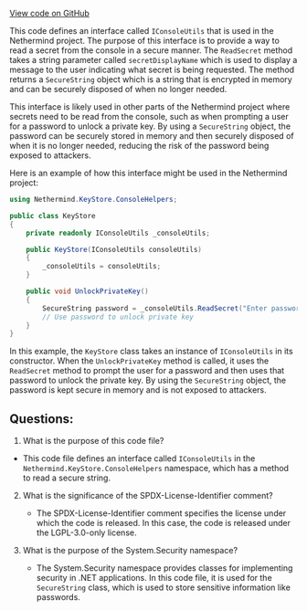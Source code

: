 [View code on GitHub](https://github.com/NethermindEth/nethermind/src/Nethermind/Nethermind.KeyStore/ConsoleHelpers/IConsoleUtils.cs)

This code defines an interface called `IConsoleUtils` that is used in the Nethermind project. The purpose of this interface is to provide a way to read a secret from the console in a secure manner. The `ReadSecret` method takes a string parameter called `secretDisplayName` which is used to display a message to the user indicating what secret is being requested. The method returns a `SecureString` object which is a string that is encrypted in memory and can be securely disposed of when no longer needed.

This interface is likely used in other parts of the Nethermind project where secrets need to be read from the console, such as when prompting a user for a password to unlock a private key. By using a `SecureString` object, the password can be securely stored in memory and then securely disposed of when it is no longer needed, reducing the risk of the password being exposed to attackers.

Here is an example of how this interface might be used in the Nethermind project:

```csharp
using Nethermind.KeyStore.ConsoleHelpers;

public class KeyStore
{
    private readonly IConsoleUtils _consoleUtils;

    public KeyStore(IConsoleUtils consoleUtils)
    {
        _consoleUtils = consoleUtils;
    }

    public void UnlockPrivateKey()
    {
        SecureString password = _consoleUtils.ReadSecret("Enter password to unlock private key:");
        // Use password to unlock private key
    }
}
```

In this example, the `KeyStore` class takes an instance of `IConsoleUtils` in its constructor. When the `UnlockPrivateKey` method is called, it uses the `ReadSecret` method to prompt the user for a password and then uses that password to unlock the private key. By using the `SecureString` object, the password is kept secure in memory and is not exposed to attackers.
## Questions: 
 1. What is the purpose of this code file?
   - This code file defines an interface called `IConsoleUtils` in the `Nethermind.KeyStore.ConsoleHelpers` namespace, which has a method to read a secure string.

2. What is the significance of the SPDX-License-Identifier comment?
   - The SPDX-License-Identifier comment specifies the license under which the code is released. In this case, the code is released under the LGPL-3.0-only license.

3. What is the purpose of the System.Security namespace?
   - The System.Security namespace provides classes for implementing security in .NET applications. In this code file, it is used for the `SecureString` class, which is used to store sensitive information like passwords.